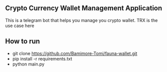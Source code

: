 ## Crypto Currency Wallet Management Application 
This is a telegram bot that helps you manage you crypto wallet. TRX is the use case here
## How to run
* git clone https://github.com/Bamimore-Tomi/fauna-wallet.git
* pip install -r requirements.txt
* python main.py